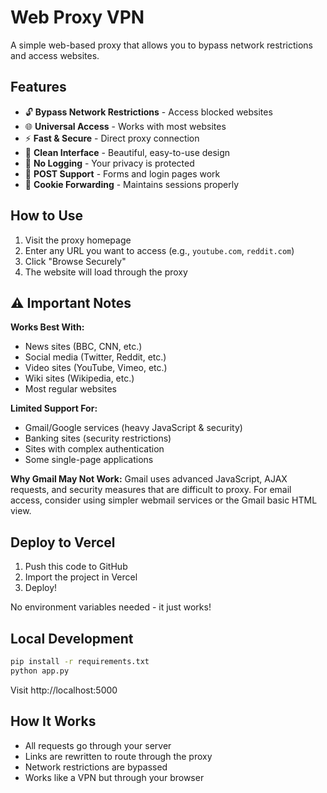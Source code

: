 # Web Proxy VPN

A simple web-based proxy that allows you to bypass network restrictions and access websites.

## Features

- 🔓 **Bypass Network Restrictions** - Access blocked websites
- 🌐 **Universal Access** - Works with most websites
- ⚡ **Fast & Secure** - Direct proxy connection
- 🎨 **Clean Interface** - Beautiful, easy-to-use design
- 🚫 **No Logging** - Your privacy is protected
- 📝 **POST Support** - Forms and login pages work
- 🍪 **Cookie Forwarding** - Maintains sessions properly

## How to Use

1. Visit the proxy homepage
2. Enter any URL you want to access (e.g., `youtube.com`, `reddit.com`)
3. Click "Browse Securely"
4. The website will load through the proxy

## ⚠️ Important Notes

**Works Best With:**
- News sites (BBC, CNN, etc.)
- Social media (Twitter, Reddit, etc.)
- Video sites (YouTube, Vimeo, etc.)
- Wiki sites (Wikipedia, etc.)
- Most regular websites

**Limited Support For:**
- Gmail/Google services (heavy JavaScript & security)
- Banking sites (security restrictions)
- Sites with complex authentication
- Some single-page applications

**Why Gmail May Not Work:**
Gmail uses advanced JavaScript, AJAX requests, and security measures that are difficult to proxy. For email access, consider using simpler webmail services or the Gmail basic HTML view.

## Deploy to Vercel

1. Push this code to GitHub
2. Import the project in Vercel
3. Deploy!

No environment variables needed - it just works!

## Local Development

```bash
pip install -r requirements.txt
python app.py
```

Visit http://localhost:5000

## How It Works

- All requests go through your server
- Links are rewritten to route through the proxy
- Network restrictions are bypassed
- Works like a VPN but through your browser
